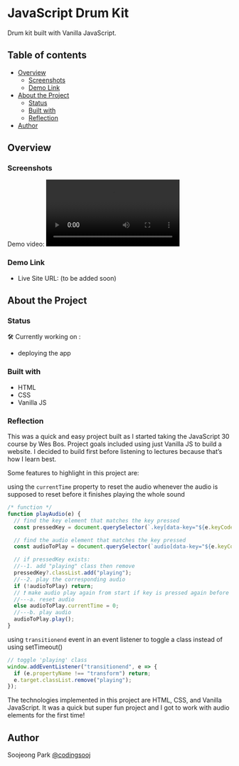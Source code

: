 # JavaScript Drum Kit

Drum kit built with Vanilla JavaScript.

## Table of contents

- [Overview](#overview)
  - [Screenshots](#screenshots)
  - [Demo Link](#demo-link)
- [About the Project](#about-the-project)
  - [Status](#status)
  - [Built with](#built-with)
  - [Reflection](#reflection)
- [Author](#author)

## Overview

### Screenshots

Demo video:
<video src="https://user-images.githubusercontent.com/126619528/224394931-ace995c0-7e74-4462-84b3-45869ccfc3a0.mov" type="video/mp4" controls>

### Demo Link

- Live Site URL: (to be added soon)

## About the Project

### Status

🛠 Currently working on :

- deploying the app

### Built with

- HTML
- CSS
- Vanilla JS

### Reflection

This was a quick and easy project built as I started taking the JavaScript 30 course by Wes Bos. Project goals included using just Vanilla JS to build a website. I decided to build first before listening to lectures because that’s how I learn best.

Some features to highlight in this project are:

using the `currentTime` property to reset the audio whenever the audio is supposed to reset before it finishes playing the whole sound

```js
/* function */
function playAudio(e) {
  // find the key element that matches the key pressed
  const pressedKey = document.querySelector(`.key[data-key="${e.keyCode}"]`);

  // find the audio element that matches the key pressed
  const audioToPlay = document.querySelector(`audio[data-key="${e.keyCode}"]`);

  // if pressedKey exists:
  //--1. add "playing" class then remove
  pressedKey?.classList.add("playing");
  //--2. play the corresponding audio
  if (!audioToPlay) return;
  // ❗️ make audio play again from start if key is pressed again before audio ends
  //---a. reset audio
  else audioToPlay.currentTime = 0;
  //---b. play audio
  audioToPlay.play();
}
```

using `transitionend` event in an event listener to toggle a class instead of using setTimeout()

```js
// toggle 'playing' class
window.addEventListener("transitionend", e => {
  if (e.propertyName !== "transform") return;
  e.target.classList.remove("playing");
});
```

The technologies implemented in this project are HTML, CSS, and Vanilla JavaScript. It was a quick but super fun project and I got to work with audio elements for the first time!

## Author

Soojeong Park [@codingsooj](https://twitter.com/codingsooj)
